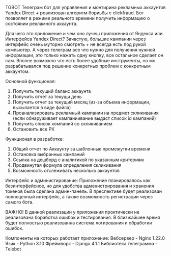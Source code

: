 TGBOT
Телеграм бот для управления и монтирина рекламных аккаунтов Yandex Direct + реализован алгоритм бориьбы с clickfraud. Бот позволяет в режиме реального времени получить
информацию о состоянии рекламного аккаунта.

Для чего это приложение и чем оно лучеш приложения от Яндекса или Интерфейса Yandex Direct?
Зачастую, большие кампании через интерфейс очень муторно смотреть + не всегда есть под рукой компьютер. А через телеграм все что нужно для 
получения нужной информации, это только нажать одну кнопку, все остальное сделает он сам.
Вполне возможно что есть более удобные инструменты, но мо разрабатывался под решение конкретных проблем с конкретным аккаунтом.


Основной функционал:
  1. Получить текущий баланс аккаунта
  2. Получить отчет за текущи день
  3. Получить отчет за текущий месяц (из-за объема информации, высылается в виде файла)
  4. Проанализировать рекламный кампании на предмет скликивания (если обнаруживает кампаниивание выдаст список id кампаний)
  5. Получить список компаний со скликиванием
  6. Остановить все РК
  
Функционал в разработке:
  1. Общий отчет по Аккаунту за шаблонные промежутки времени
  2. Остановка выбранных кампаний
  3. Ссылка на дешборд с аналитикой по указанным критериям
  4. Продвинутая формула определения скликивания
  5. Возможность отслеживать несколько аккаунтов
  
Интерфейс и администирование:
  Приложение планировалось как безинтерфейсное, но для удобства адменистрирования и хранения токенов была сделана админ-панель. В преспективе
  будет реализован полноценный интерфейс, а также возможность регистрации через самого бота.

ВАЖНО! В данной реализации у приложения проктически не реализована боработка ошибок и тестирования. В близжайшее время будет полностью реализованна
система логирования и обработки ошибок.
 
Компоненты на которых работает приложение:
  Вебсервер - Nginx 1.22.0
  Язик - Python 3.10
  Фреймворк - Django 4.1.1
  Библиотека телеграмма - Telebot
  
  
  
